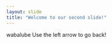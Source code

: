 ```yaml
---
layout: slide
title: "Welcome to our second slide!"
---
```

wabalube
Use the left arrow to go back!
